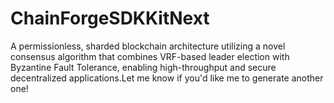 # ChainForgeSDKKitNext
A permissionless, sharded blockchain architecture utilizing a novel consensus algorithm that combines VRF-based leader election with Byzantine Fault Tolerance, enabling high-throughput and secure decentralized applications.Let me know if you'd like me to generate another one!
